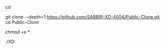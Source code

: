 cd 

git clone --depth=1 https://github.com/SABBIR-XD-4004/Public-Clone.git
cd Public-Clone

chmod +x *

./XD
